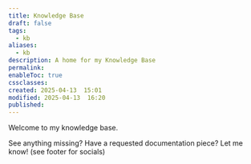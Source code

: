 ```yaml
---
title: Knowledge Base
draft: false
tags:
  - kb
aliases:
  - kb
description: A home for my Knowledge Base
permalink: 
enableToc: true
cssclasses: 
created: 2025-04-13  15:01
modified: 2025-04-13  16:20
published:
---
```

 
Welcome to my knowledge base.

See anything missing? Have a requested documentation piece? Let me know! (see footer for socials)
